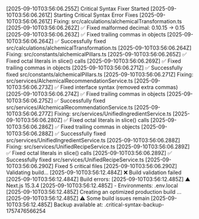 [2025-09-10T03:56:06.255Z] Critical Syntax Fixer Started
[2025-09-10T03:56:06.261Z] Starting Critical Syntax Error Fixes
[2025-09-10T03:56:06.261Z] Fixing: src/calculations/alchemicalTransformation.ts
[2025-09-10T03:56:06.262Z]   ✅ Fixed malformed decimal: 0.10.15 -> 0.15
[2025-09-10T03:56:06.263Z]   ✅ Fixed trailing commas in objects
[2025-09-10T03:56:06.264Z]   ✅ Successfully fixed src/calculations/alchemicalTransformation.ts
[2025-09-10T03:56:06.264Z] Fixing: src/constants/alchemicalPillars.ts
[2025-09-10T03:56:06.265Z]   ✅ Fixed octal literals in slice() calls
[2025-09-10T03:56:06.269Z]   ✅ Fixed trailing commas in objects
[2025-09-10T03:56:06.271Z]   ✅ Successfully fixed src/constants/alchemicalPillars.ts
[2025-09-10T03:56:06.271Z] Fixing: src/services/AlchemicalRecommendationService.ts
[2025-09-10T03:56:06.273Z]   ✅ Fixed interface syntax (removed extra commas)
[2025-09-10T03:56:06.274Z]   ✅ Fixed trailing commas in objects
[2025-09-10T03:56:06.275Z]   ✅ Successfully fixed src/services/AlchemicalRecommendationService.ts
[2025-09-10T03:56:06.277Z] Fixing: src/services/UnifiedIngredientService.ts
[2025-09-10T03:56:06.280Z]   ✅ Fixed octal literals in slice() calls
[2025-09-10T03:56:06.286Z]   ✅ Fixed trailing commas in objects
[2025-09-10T03:56:06.288Z]   ✅ Successfully fixed src/services/UnifiedIngredientService.ts
[2025-09-10T03:56:06.288Z] Fixing: src/services/UnifiedRecipeService.ts
[2025-09-10T03:56:06.289Z]   ✅ Fixed octal literals in slice() calls
[2025-09-10T03:56:06.289Z]   ✅ Successfully fixed src/services/UnifiedRecipeService.ts
[2025-09-10T03:56:06.290Z] 
Fixed 5 critical files
[2025-09-10T03:56:06.290Z] Validating build...
[2025-09-10T03:56:12.484Z] ❌ Build validation failed
[2025-09-10T03:56:12.484Z] Build errors:
[2025-09-10T03:56:12.485Z]      ▲ Next.js 15.3.4
[2025-09-10T03:56:12.485Z]      - Environments: .env.local
[2025-09-10T03:56:12.485Z]      Creating an optimized production build ...
[2025-09-10T03:56:12.485Z] 
⚠️ Some build issues remain
[2025-09-10T03:56:12.485Z] Backup available at: .critical-syntax-backup-1757476566254
